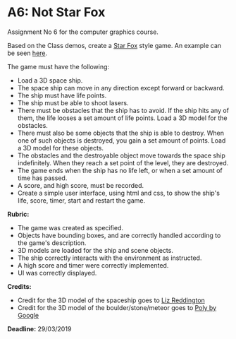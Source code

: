 # A6: Not Star Fox

Assignment No 6 for the computer graphics course.

Based on the Class demos, create a [Star Fox](https://en.wikipedia.org/wiki/Star_Fox) style game. An example can be seen [here](https://www.youtube.com/watch?v=AvT8SdZ5zf8).

The game must have the following:

- Load a 3D space ship. 
- The space ship can move in any direction except forward or backward.
- The ship must have life points.
- The ship must be able to shoot lasers. 
- There must be obstacles that the ship has to avoid. If the ship hits any of them, the life looses a set amount of life points. Load a 3D model for the obstacles.
- There must also be some objects that the ship is able to destroy. When one of such objects is destroyed, you gain a set amount of points. Load a 3D model for these objects.
- The obstacles and the destroyable object move towards the space ship indefinitely. When they reach a set point of the level, they are destroyed.
- The game ends when the ship has no life left, or when a set amount of time has passed.
- A score, and high score, must be recorded.
- Create a simple user interface, using html and css, to show the ship's life, score, timer, start and restart the game.

**Rubric:**

- The game was created as specified.
- Objects have bounding boxes, and are correctly handled according to the game's description.
- 3D models are loaded for the ship and scene objects.
- The ship correctly interacts with the environment as instructed.
- A high score and timer were correctly implemented.
- UI was correctly displayed.

**Credits:**

- Credit for the 3D model of the spaceship goes to [Liz Reddington](https://poly.google.com/user/0Y3UZeQ65oG)
- Credit for the 3D model of the boulder/stone/meteor goes to [Poly by Google](https://poly.google.com/user/4aEd8rQgKu2)

**Deadline:** 29/03/2019
